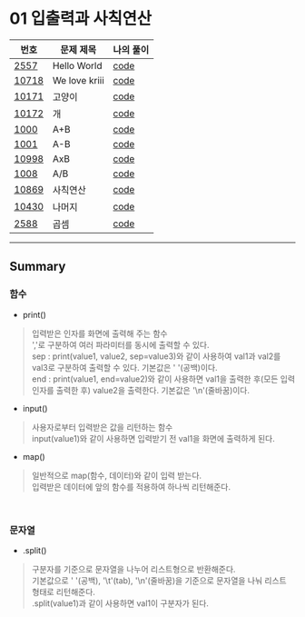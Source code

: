 # 01 입출력과 사칙연산

|번호|문제 제목|나의 풀이|
|---|---|---|
[2557](https://www.acmicpc.net/problem/2557)|Hello World|[code](01_2557.py)
[10718](https://www.acmicpc.net/problem/10718)|We love kriii|[code](02_10718.py)
[10171](https://www.acmicpc.net/problem/10171)|고양이|[code](03_10171.py)
[10172](https://www.acmicpc.net/problem/10172)|개|[code](04_10172.py)
[1000](https://www.acmicpc.net/problem/1000)|A+B|[code](05_1000.py)
[1001](https://www.acmicpc.net/problem/1001)|A-B|[code](06_1001.py)
[10998](https://www.acmicpc.net/problem/10998)|AxB|[code](07_10998.py)
[1008](https://www.acmicpc.net/problem/1008)|A/B|[code](08_1008.py)
[10869](https://www.acmicpc.net/problem/10869)|사칙연산|[code](09_10869.py)
[10430](https://www.acmicpc.net/problem/10430)|나머지|[code](10_10430.py)
[2588](https://www.acmicpc.net/problem/2588)|곱셈|[code](11_2588.py)

---

## Summary

### **함수**

- print()

> 입력받은 인자를 화면에 출력해 주는 함수<br>
 ','로 구분하여 여러 파라미터를 동시에 출력할 수 있다.<br>
 sep : print(value1, value2, sep=value3)와 같이 사용하여 val1과 val2를 val3로 구분하여 출력할 수 있다. 기본값은 ' '(공백)이다.<br>
 end : print(value1, end=value2)와 같이 사용하면 val1을 출력한 후(모든 입력 인자를 출력한 후) value2을 출력한다. 기본값은 '\n'(줄바꿈)이다.<br>

- input()

> 사용자로부터 입력받은 값을 리턴하는 함수<br>
 input(value1)와 같이 사용하면 입력받기 전 val1을 화면에 출력하게 된다.<br>

- map()

> 일반적으로 map(함수, 데이터)와 같이 입력 받는다.<br>
 입력받은 데이터에 앞의 함수를 적용하여 하나씩 리턴해준다.<br>

<br>

### **문자열**

- .split()

> 구분자를 기준으로 문자열을 나누어 리스트형으로 반환해준다.<br>
 기본값으로 ' '(공백), '\t'(tab), '\n'(줄바꿈)을 기준으로 문자열을 나눠 리스트 형태로 리턴해준다.<br>
 .split(value1)과 같이 사용하면 val1이 구분자가 된다.<br>